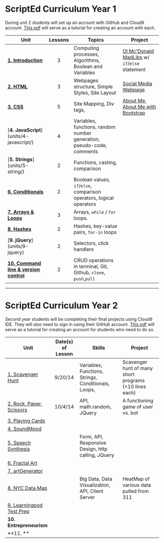 ScriptEd Curriculum Year 1
===================
During unit 2 students will set up an account with GitHub and Cloud9 account. [This pdf](gitHubCloud9Setup/Cloud9GitHubSetup.pdf) will serve as a tutorial for creating an account with each. 

| Unit  | Lessons | Topics | Project |
|-------|:-------:|------|--------------|
| [**1. Introduction**](units/1-introduction/)| 3 | Computing processes, Algorithms, Boolean and Variables | [Ol Mc'Donald MadLibs](units/1-introduction/lessons/3-variablesLogic) w/ `if`/`else` statement | N/A |
| [**2. HTML**](units/2-HTML/)| 3 | Webpages structure, Simple Styles, Site Layout |[Social Media Webpage](units/2-HTML/lessons/4-project/README.md)   |
| [**3. CSS**](units/3-CSS/)| 5 | Site Mapping, Div tags,  | [About Me](units/3-CSS/lessons/2-pagesStyles),   [About Me with Bootstrap](units/3-CSS/lessons/project-part-b)  | 
| [**4. JavaScript**] (units/4-javascript/) | 4 | Variables, functions, random number generation, pseudo-code, comments |  | 
| [**5. Strings**] (units/5-string/) | 2  | Functions, casting, comparison |  | 
| [**6. Conditionals**](units/6-conditional/) | 2  | Boolean values, `if`/`else`, comparison operators, logical operators | | 
| [**7. Arrays & Loops**](units/7-array-loop/) | 3  | Arrays, `while` / `for` loops. | | 
| [**8. Hashes**](units/8-hash) | 2  | Hashes, key-value pairs, `for-in` loops  |  | 
| [**9. jQuery**] (units/9-jquery)| 2 | Selectors, click handlers |  |
| [**10. Command line & version control**](units/10-commandline-versioncontrol) | 2  | CRUD operations in terminal, Git, Github, `clone`, `push`,`pull` |   
  
 
---

ScriptEd Curriculum Year 2
=========================
Second year students will be completing their final projects using Cloud9 IDE. They will also need to sign in using their GitHub account. [This pdf](gitHubCloud9Setup/Cloud9GitHubSetup.pdf) will serve as a tutorial for creating an account for students who need to do so. 

| Unit  | Date(s) of Lesson | Skills | Project | 
|-------|:-------:|------|--------------|
| [1. Scavenger Hunt](unitsYear2/1-JShunt)| 9/20/14 | Variables, Functions, Strings, Conditionals, Loops, | Scavenger hunt of many short programs (<10 lines each) |
| [2. Rock, Paper, Scissors](unitsYear2/2-RPS)| 10/4/14 | API, math.random, JQuery | A functioning game of user vs. bot |
| [3. Playing Cards](unitsYear2/3-playingCards)|  |  |  | 
| [4. SoundMood](unitsYear2/4-soundMood) |  |  |  | 
| [5. Speech Synthesis](unitsYear2/5-speechSynthesis) |   | Form, API, Responsive Design, http calling, JQuery |  | 
| [6. Fractal Art](unitsYear2/6-fractalArt)|   |  | | 
| [7. artGenerator](unitsYear2/7-artGenerator) |   |  | | 
| [8. NYC Data Map](unitsYear2/8-dataMap) |   | Big Data, Data Visualization, API, Client Server  | HeatMap of various data pulled from 311 | 
| [9. Learningpod Test Prep](unitsYear2/9-learningpod) |   |   |  | 
| **10. Entrepreneurism** |  |  |  |
| **11. ** |   | | 
